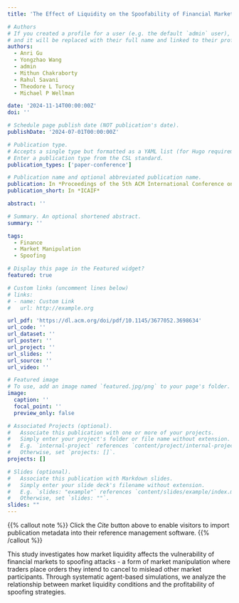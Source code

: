 ```yaml
---
title: 'The Effect of Liquidity on the Spoofability of Financial Markets'

# Authors
# If you created a profile for a user (e.g. the default `admin` user), write the username (folder name) here
# and it will be replaced with their full name and linked to their profile.
authors:
  - Anri Gu
  - Yongzhao Wang
  - admin
  - Mithun Chakraborty
  - Rahul Savani
  - Theodore L Turocy
  - Michael P Wellman

date: '2024-11-14T00:00:00Z'
doi: ''

# Schedule page publish date (NOT publication's date).
publishDate: '2024-07-01T00:00:00Z'

# Publication type.
# Accepts a single type but formatted as a YAML list (for Hugo requirements).
# Enter a publication type from the CSL standard.
publication_types: ['paper-conference']

# Publication name and optional abbreviated publication name.
publication: In *Proceedings of the 5th ACM International Conference on AI in Finance*
publication_short: In *ICAIF*

abstract: ''

# Summary. An optional shortened abstract.
summary: ''

tags:
  - Finance
  - Market Manipulation
  - Spoofing

# Display this page in the Featured widget?
featured: true

# Custom links (uncomment lines below)
# links:
# - name: Custom Link
#   url: http://example.org

url_pdf: 'https://dl.acm.org/doi/pdf/10.1145/3677052.3698634'
url_code: ''
url_dataset: ''
url_poster: ''
url_project: ''
url_slides: ''
url_source: ''
url_video: ''

# Featured image
# To use, add an image named `featured.jpg/png` to your page's folder.
image:
  caption: ''
  focal_point: ''
  preview_only: false

# Associated Projects (optional).
#   Associate this publication with one or more of your projects.
#   Simply enter your project's folder or file name without extension.
#   E.g. `internal-project` references `content/project/internal-project/index.md`.
#   Otherwise, set `projects: []`.
projects: []

# Slides (optional).
#   Associate this publication with Markdown slides.
#   Simply enter your slide deck's filename without extension.
#   E.g. `slides: "example"` references `content/slides/example/index.md`.
#   Otherwise, set `slides: ""`.
slides: ""
---
```


{{% callout note %}}
Click the _Cite_ button above to enable visitors to import publication metadata into their reference management software.
{{% /callout %}}

This study investigates how market liquidity affects the vulnerability of financial markets to spoofing attacks - a form of market manipulation where traders place orders they intend to cancel to mislead other market participants. Through systematic agent-based simulations, we analyze the relationship between market liquidity conditions and the profitability of spoofing strategies. 